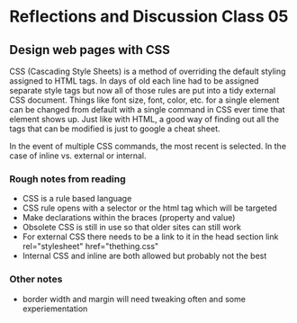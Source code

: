 # Reflections and Discussion Class 05

## Design web pages with CSS

CSS (Cascading Style Sheets) is a method of overriding the default styling assigned to HTML tags.  In days of old each line had to be assigned separate style tags but now all of those rules are put into a tidy external CSS document.  Things like font size, font, color, etc. for a single element can be changed from default with a single command in CSS ever time that element shows up.  Just like with HTML, a good way of finding out all the tags that can be modified is just to google a cheat sheet.

In the event of multiple CSS commands, the most recent is selected.  In the case of inline vs. external or internal.

### Rough notes from reading

* CSS is a rule based language
* CSS rule opens with a selector or the html tag which will be targeted
* Make declarations within the braces (property and value)
* Obsolete CSS is still in use so that older sites can still work
* For external CSS there needs to be a link to it in the head section link rel="stylesheet" href="thething.css"
* Internal CSS and inline are both allowed but probably not the best

### Other notes

* border width and margin will need tweaking often and some experiementation
